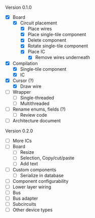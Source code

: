 Version 0.1.0

- [x] Board
    - [x] Circuit placement
        - [x] Place wires
        - [x] Place single-tile component
        - [x] Delete component
        - [x] Rotate single-tile component
        - [x] Place IC
          - [x] Remove wires underneath
- [x] Compilation
  - [x] Single-tile component
  - [x] IC
- [x] Cursor (?)
  - [x] Draw wire
- [ ] Wrapper
  - [ ] Single-threaded
  - [ ] Multithreaded
- [ ] Rename enums, fields (?)
    - [ ] Review code
- [ ] Architecture document

Version 0.2.0

- [ ] More ICs
- [ ] Board
    - [ ] Resize
    - [ ] Selection, Copy/cut/paste
    - [ ] Add text
- [ ] Custom components
    - [ ] Serialize in database
- [ ] Component configurability
- [ ] Lower layer wiring
- [ ] Bus
- [ ] Bus adapter
- [ ] Subcircuits
- [ ] Other device types